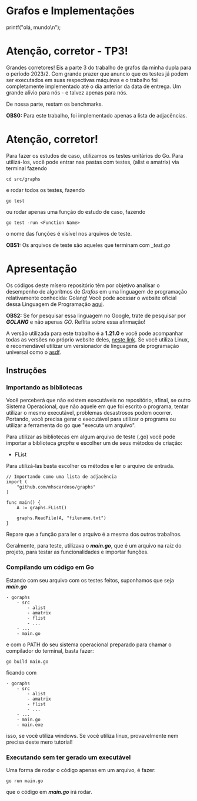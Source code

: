 # Grafos e Implementações

printf("olá, mundo\n");

# Atenção, corretor - TP3!

Grandes corretores! Eis a parte 3 do trabalho de grafos da minha dupla para o período
2023/2. Com grande prazer que anuncio que os testes já podem ser executados em suas
respectivas máquinas e o trabalho foi completamente implementado até o dia anterior
da data de entrega. Um grande alívio para nós - e talvez apenas para nós.

De nossa parte, restam os benchmarks.

**OBS0:** Para este trabalho, foi implementado apenas a lista de adjacências.

# Atenção, corretor!

Para fazer os estudos de caso, utilizamos os testes unitários do Go. Para utilizá-los, você pode entrar nas pastas com testes, (alist e amatrix) via terminal fazendo

```
cd src/graphs
```

e rodar todos os testes, fazendo

```
go test
```

ou rodar apenas uma função do estudo de caso, fazendo

```
go test -run <Function Name>
```

o nome das funções é visível nos arquivos de teste.

**OBS1:** Os arquivos de teste são aqueles que terminam com <em>_test.go</em>

# Apresentação

Os códigos deste mísero repositório têm por objetivo analisar o desempenho de algorítmos de <em>Grafos</em> em uma linguagem de programação relativamente conhecida: Golang! Você pode acessar o website oficial dessa Linguagem de Programação [aqui](https://go.dev/).

**OBS2:** Se for pesquisar essa linguagem no Google, trate de pesquisar por <em>**GOLANG**</em> e não apenas <em>GO</em>. Reflita sobre essa afirmação!

A versão utilizada para este trabalho é a **1.21.0** e você pode acompanhar todas as versões no próprio website deles, [neste link](https://go.dev/dl/).
Se você utiliza Linux, é recomendável utilizar um versionador de linguagens de programação universal como o [asdf](https://asdf-vm.com/guide/getting-started.html).

## Instruções

### Importando as bibliotecas

Você perceberá que não existem executáveis no repositório, afinal, se outro Sistema Operacional, que não aquele em que foi escrito o programa, tentar utilizar o mesmo executável, problemas desastrosos podem ocorrer. Portando, você precisa gerar o executável para utilizar o programa ou utilizar a ferramenta do go que "executa um arquivo".

Para utilizar as bibliotecas em algum arquivo de teste (.go) você pode importar a biblioteca <em>graphs</em> e escolher
um de seus métodos de criação:
- FList

Para utilizá-las basta escolher os métodos e ler o arquivo de entrada.

```{go}
// Importando como uma lista de adjacência
import (
    "github.com/mhscardoso/graphs"
)

func main() {
    A := graphs.FList()

    graphs.ReadFile(A, "filename.txt")
}
```

Repare que a função para ler o arquivo é a mesma dos outros trabalhos.

Geralmente, para teste, utilizava o **<em>main.go</em>**, que é um arquivo na raiz do projeto, para testar as funcionalidades e importar funções.

### Compilando um código em Go

Estando com seu arquivo com os testes feitos, suponhamos que seja **<em>main.go</em>**

```
- goraphs
    - src
        - alist
        - amatrix
        - flist
        - ...
    - ...
    - main.go
```

e com o PATH do seu sistema operacional preparado para chamar o compilador do terminal, basta fazer:

```[bash]
go build main.go
```

ficando com

```
- goraphs
    - src
        - alist
        - amatrix
        - flist
        - ...
    - ...
    - main.go
    - main.exe
```

isso, se você utiliza windows. Se você utiliza linux, provavelmente nem precisa
deste mero tutorial!

### Executando sem ter gerado um executável

Uma forma de rodar o código apenas em um arquivo, é fazer:

```
go run main.go
```

que o código em **<em>main.go</em>** irá rodar.
